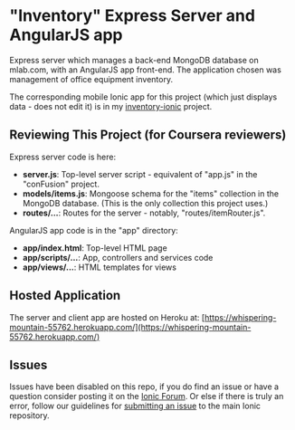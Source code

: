 "Inventory" Express Server and AngularJS app
============================================

Express server which manages a back-end MongoDB database on mlab.com, with an AngularJS app front-end. The application chosen was management of office equipment inventory.

The corresponding mobile Ionic app for this project (which just displays data - does not edit it) is in my [inventory-ionic](https://github.com/jottorice/inventory-ionic) project.

## Reviewing This Project (for Coursera reviewers)

Express server code is here:
* **server.js**: Top-level server script - equivalent of "app.js" in the "conFusion" project.
* **models/items.js**: Mongoose schema for the "items" collection in the MongoDB database. (This is the only collection this project uses.)
* **routes/...**: Routes for the server - notably, "routes/itemRouter.js".

AngularJS app code is in the "app" directory:
* **app/index.html**: Top-level HTML page
* **app/scripts/...**: App, controllers and services code
* **app/views/...**: HTML templates for views

## Hosted Application

The server and client app are hosted on Heroku at:
[https://whispering-mountain-55762.herokuapp.com/](https://whispering-mountain-55762.herokuapp.com/)

## Issues
Issues have been disabled on this repo, if you do find an issue or have a question consider posting it on the [Ionic Forum](http://forum.ionicframework.com/).  Or else if there is truly an error, follow our guidelines for [submitting an issue](http://ionicframework.com/submit-issue/) to the main Ionic repository.
